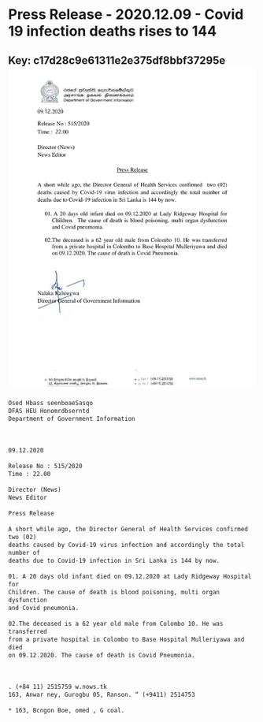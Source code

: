 # Press Release - 2020.12.09 - Covid 19 infection deaths rises to 144 
Key: c17d28c9e61311e2e375df8bbf37295e 
![img](img/c17d28c9e61311e2e375df8bbf37295e.jpg)
---
```
Osed Hbass seenboaeSasqo
DFAS HEU Honomrdbserntd
Department of Government Information

 

09.12.2020

Release No : 515/2020
Time : 22.00

Director (News)
News Editor

Press Release

A short while ago, the Director General of Health Services confirmed two (02)
deaths caused by Covid-19 virus infection and accordingly the total number of
deaths due to Covid-19 infection in Sri Lanka is 144 by now.

01. A 20 days old infant died on 09.12.2020 at Lady Ridgeway Hospital for
Children. The cause of death is blood poisoning, multi organ dysfunction
and Covid pneumonia.

02.The deceased is a 62 year old male from Colombo 10. He was transferred
from a private hospital in Colombo to Base Hospital Mulleriyawa and died
on 09.12.2020. The cause of death is Covid Pneumonia.

 

. (+84 11) 2515759 w.nows.tk
163, Anwar ney, Gurogbu 05, Ranson. “ (+9411) 2514753

* 163, Bcngon Boe, omed , G coal.

 

```
